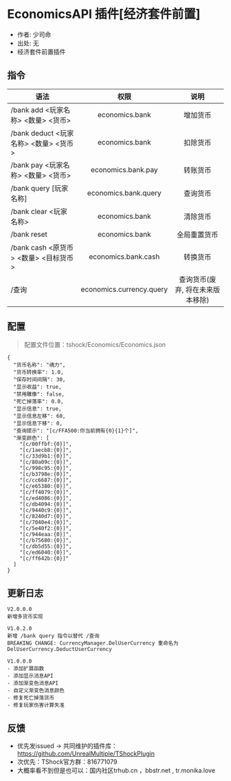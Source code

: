 # EconomicsAPI 插件[经济套件前置]

- 作者: 少司命
- 出处: 无
- 经济套件前置插件

## 指令

| 语法                                                                                                       |                            权限                            |                   说明                  |
| -------------------------------------------------------------------------------------------------------- | :------------------------------------------------------: | :-----------------------------------: |
| /bank add <玩家名称> <数量> <货币>    |              economics.bank              |                  增加货币                 |
| /bank deduct <玩家名称> <数量> <货币> |              economics.bank              |                  扣除货币                 |
| /bank pay <玩家名称> <数量> <货币>    |    economics.bank.pay    |                  转账货币                 |
| /bank query [玩家名称]                                   |   economics.bank.query   |                  查询货币                 |
| /bank clear <玩家名称>                                                              |              economics.bank              |                  清除货币                 |
| /bank reset                                                                                              |              economics.bank              |                 全局重置货币                |
| /bank cash <原货币> <数量> <目标货币>  |    economics.bank.cash   |                  转换货币                 |
| /查询                                                                                                      | economics.currency.query | 查询货币(废弃, 将在未来版本移除) |

## 配置

> 配置文件位置：tshock/Economics/Economics.json

```json5
{
  "货币名称": "魂力",
  "货币转换率": 1.0,
  "保存时间间隔": 30,
  "显示收益": true,
  "禁用雕像": false,
  "死亡掉落率": 0.0,
  "显示信息": true,
  "显示信息左移": 60,
  "显示信息下移": 0,
  "查询提示": "[c/FFA500:你当前拥有{0}{1}个]",
  "渐变颜色": [
    "[c/00ffbf:{0}]",
    "[c/1aecb8:{0}]",
    "[c/33d9b1:{0}]",
    "[c/80a09c:{0}]",
    "[c/998c95:{0}]",
    "[c/b3798e:{0}]",
    "[c/cc6687:{0}]",
    "[c/e65380:{0}]",
    "[c/ff4079:{0}]",
    "[c/ed4086:{0}]",
    "[c/db4094:{0}]",
    "[c/9440c9:{0}]",
    "[c/8240d7:{0}]",
    "[c/7040e4:{0}]",
    "[c/5e40f2:{0}]",
    "[c/944eaa:{0}]",
    "[c/b75680:{0}]",
    "[c/db5d55:{0}]",
    "[c/ed6040:{0}]",
    "[c/ff642b:{0}]"
  ]
}
```

## 更新日志

```
V2.0.0.0
新增多货币实现

V1.0.2.0
新增 /bank query 指令以替代 /查询
BREAKING CHANGE: CurrencyManager.DelUserCurrency 重命名为 DelUserCurrency.DeductUserCurrency

V1.0.0.0
- 添加扩展函数
- 添加显示消息API
- 添加渐变色消息API
- 自定义渐变色消息颜色
- 修复死亡掉落货币
- 修复玩家伤害计算失准
```

## 反馈

- 优先发issued -> 共同维护的插件库：https://github.com/UnrealMultiple/TShockPlugin
- 次优先：TShock官方群：816771079
- 大概率看不到但是也可以：国内社区trhub.cn ，bbstr.net , tr.monika.love
